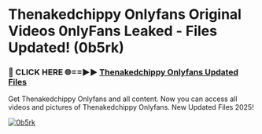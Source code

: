 # Thenakedchippy Onlyfans Original Videos 0nlyFans Leaked - Files Updated! (0b5rk)

<h3>🔴 CLICK HERE 🌐==►► <a href="https://tinyurl.com/4seja8ks" rel="nofollow">Thenakedchippy Onlyfans Updated Files</a></h3>

Get Thenakedchippy Onlyfans and all content. Now you can access all videos and pictures of Thenakedchippy Onlyfans. New Updated Files 2025!

[![0b5rk](https://i.imgur.com/EWjZXRe.gif)](https://tinyurl.com/4seja8ks)
